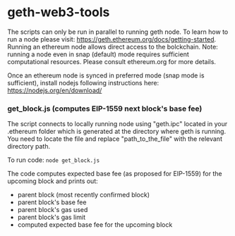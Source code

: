 # geth-web3-tools
The scripts can only be run in parallel to running geth node. To learn how to run a node please visit: https://geth.ethereum.org/docs/getting-started. Running an ethereum node allows direct access to the bolckchain. 
Note: running a node even in snap (default) mode requires sufficient computational resources. Please consult ethereum.org for more details.

Once an ethereum node is synced in preferred mode (snap mode is sufficient), install nodejs following instructions here: https://nodejs.org/en/download/

### get_block.js (computes EIP-1559 next block's base fee)
The script connects to locally running node using "geth.ipc" located in your .ethereum folder which is generated at the directory where geth is running. You need to locate the file and replace "path_to_the_file" with the relevant directory path.

To run code: `node get_block.js`

The code computes expected base fee (as proposed for EIP-1559) for the upcoming block and prints out:
- parent block (most recently confirmed block)
- parent block's base fee
- parent block's gas used
- parent block's gas limit
- computed expected base fee for the upcoming block
